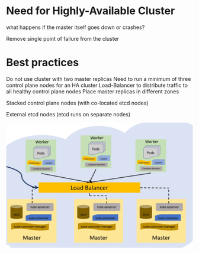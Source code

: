 # Need for Highly-Available Cluster

  what happens if the master itself goes down or crashes?

  Remove single point of failure from the cluster

# Best practices

  Do not use cluster with two master replicas
  Need to run a minimum of three control plane nodes for an HA cluster
  Load-Balancer to distribute traffic to all healthy control plane nodes
  Place master replicas in different zones

Stacked control plane nodes (with co-located etcd nodes)

External etcd nodes (etcd runs on separate nodes)

![](2021-06-05-17-46-13.png)

